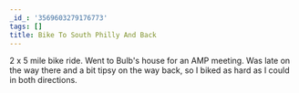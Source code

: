 ```yaml
---
_id_: '3569603279176773'
tags: []
title: Bike To South Philly And Back
---
```


2 x 5 mile bike ride. Went to Bulb's house for an AMP meeting. Was late on the way there and a bit tipsy on the way back, so I biked as hard as I could in both directions.
